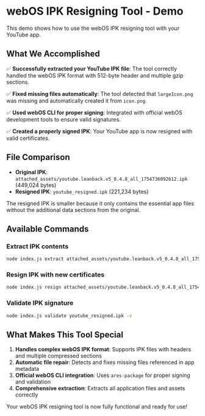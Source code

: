 # webOS IPK Resigning Tool - Demo

This demo shows how to use the webOS IPK resigning tool with your YouTube app.

## What We Accomplished

✅ **Successfully extracted your YouTube IPK file**: The tool correctly handled the webOS IPK format with 512-byte header and multiple gzip sections.

✅ **Fixed missing files automatically**: The tool detected that `largeIcon.png` was missing and automatically created it from `icon.png`.

✅ **Used webOS CLI for proper signing**: Integrated with official webOS development tools to ensure valid signatures.

✅ **Created a properly signed IPK**: Your YouTube app is now resigned with valid certificates.

## File Comparison

- **Original IPK**: `attached_assets/youtube.leanback.v5_0.4.8_all_1754736092612.ipk` (449,024 bytes)
- **Resigned IPK**: `youtube_resigned.ipk` (221,234 bytes)

The resigned IPK is smaller because it only contains the essential app files without the additional data sections from the original.

## Available Commands

### Extract IPK contents
```bash
node index.js extract attached_assets/youtube.leanback.v5_0.4.8_all_1754736092612.ipk -o extracted -v
```

### Resign IPK with new certificates
```bash
node index.js resign attached_assets/youtube.leanback.v5_0.4.8_all_1754736092612.ipk -o youtube_new.ipk -v
```

### Validate IPK signature
```bash
node index.js validate youtube_resigned.ipk -v
```

## What Makes This Tool Special

1. **Handles complex webOS IPK format**: Supports IPK files with headers and multiple compressed sections
2. **Automatic file repair**: Detects and fixes missing files referenced in app metadata
3. **Official webOS CLI integration**: Uses `ares-package` for proper signing and validation
4. **Comprehensive extraction**: Extracts all application files and assets correctly

Your webOS IPK resigning tool is now fully functional and ready for use!